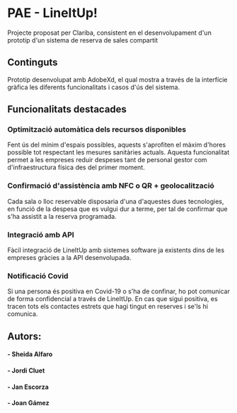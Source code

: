 # PAE - LineItUp!
Projecte proposat per Clariba, consistent en el desenvolupament d'un prototip d'un sistema de reserva de sales compartit

## Continguts
Prototip desenvolupat amb AdobeXd, el qual mostra a través de la interfície gràfica les diferents funcionalitats i casos d'ús del sistema.

## Funcionalitats destacades
### Optimització automàtica dels recursos disponibles
Fent ús del mínim d'espais possibles, aquests s'aprofiten el màxim d'hores possible tot respectant les mesures sanitàries actuals.
Aquesta funcionalitat permet a les empreses reduir despeses tant de personal gestor com d'infraestructura física des del primer moment.

### Confirmació d'assistència amb NFC o QR + geolocalització
Cada sala o lloc reservable disposaria d'una d'aquestes dues tecnologies, en funció de la despesa que es vulgui dur a terme, per tal de confirmar que s'ha assistit a la reserva programada.

### Integració amb API
Fàcil integració de LineItUp amb sistemes software ja existents dins de les empreses gràcies a la API desenvolupada.

### Notificació Covid
Si una persona és positiva en Covid-19 o s'ha de confinar, ho pot comunicar de forma confidencial a través de LineItUp. En cas que sigui positiva, es tracen tots els contactes estrets que hagi tingut en reserves i se'ls hi comunica.

## Autors:
#### - Sheida Alfaro
#### - Jordi Cluet
#### - Jan Escorza
#### - Joan Gámez
